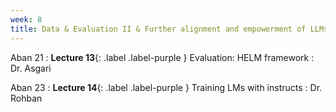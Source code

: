 ```yaml
---
week: 8
title: Data & Evaluation II & Further alignment and empowerment of LLMs I
---
```


Aban 21
: **Lecture 13**{: .label .label-purple } Evaluation: HELM framework
  : Dr. Asgari

Aban 23
: **Lecture 14**{: .label .label-purple } Training LMs with instructs
  : Dr. Rohban